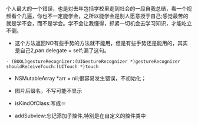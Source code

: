 个人最大的一个错误，也是对去年包括学校里走到社会的一段自我总结，看一个视频看个几遍，你也不一定能学会，之所以能学会是别人愿意授于自己;感觉最苦的就是学不会，而不是学会。学不会让我懂得，抓紧一切机会去学习知识，才能屹立不倒。
* 这个方法返回NO有些手势的方法就不能用，但是有些手势还是能用的，其实是自己2,pan.delegate = self;漏了这句。

```
- (BOOL)gestureRecognizer:(UIGestureRecognizer *)gestureRecognizer shouldReceiveTouch:(UITouch *)touch
```

* NSMutableArray \*arr = nil;很容易发生错误，不初始化；

* 图片后缀名，不写可能不显示

* isKindOfClass:写成＝

* addSubview:忘记添加子控件,特别是在自定义的控件类中



